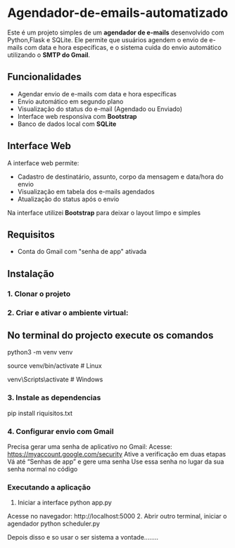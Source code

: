 # Agendador-de-emails-automatizado

Este é um projeto simples de um **agendador de e-mails** desenvolvido com Python,Flask e SQLite.
Ele permite que usuários agendem o envio de e-mails com data e hora específicas, e o sistema cuida do envio automático utilizando o **SMTP do Gmail**.

## Funcionalidades

- Agendar envio de e-mails com data e hora específicas
- Envio automático em segundo plano
- Visualização do status do e-mail (Agendado ou Enviado)
- Interface web responsiva com **Bootstrap**
- Banco de dados local com **SQLite**

## Interface Web

A interface web permite:

- Cadastro de destinatário, assunto, corpo da mensagem e data/hora do envio
- Visualização em tabela dos e-mails agendados
- Atualização do status após o envio

Na interface utilizei **Bootstrap** para deixar o layout limpo e simples


## Requisitos
- Conta do Gmail com "senha de app" ativada



## Instalação

### 1. Clonar o projeto
### 2. Criar e ativar o ambiente virtual:
## No terminal do projecto execute os comandos
python3 -m venv venv

source venv/bin/activate    # Linux 

venv\Scripts\activate     # Windows
### 3. Instale as dependencias
pip install riquisitos.txt
### 4. Configurar envio com Gmail
 Precisa gerar uma senha de aplicativo no Gmail:
 Acesse: https://myaccount.google.com/security
 Ative a verificação em duas etapas
 Vá até “Senhas de app” e gere uma senha
 Use essa senha no lugar da sua senha normal no código

### Executando a aplicação
1. Iniciar a interface
   python app.py

Acesse no navegador:
http://localhost:5000
2. Abrir outro terminal, iniciar o agendador
python scheduler.py

Depois disso e so usar o ser sistema a vontade........













